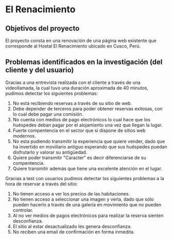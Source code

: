 # El Renacimiento

## Objetivos del proyecto

El proyecto consta en una renovación de una página web existente que corresponde al Hostal El Renacimiento ubicado en Cusco, Perú.

## Problemas identificados en la investigación (del cliente y del usuario)

Gracias a una entrevista realizada con el cliente a través de una videollamada, la cual tuvo una duración aproximada de 40 minutos, pudimos detectar los siguientes problemas:

1) No está recibiendo reservas a través de su sitio de web.
2) Debe depender de terceros para poder obtener reservas exitosas, con lo cual debe pagar una comisión.
3) No cuenta con medios de pago electrónicos lo cual hace que los huéspedes deban pagar por el alojamiento una vez que llegan la lugar. 
4) Fuerte compentencia en el sector que sí dispone de sitios web modernos.
5) No esta pudiendo transmitir la experiencia que quiere vender, dado que ha invertido en moviliario antiguo esperando que sus huéspedes puedan disfrutarlo y valorar su antigüedad.
6) Quiere poder transmitir "Caracter" es decir diferenciarse de su compentencia.
7) Quiere transmitir además que tiene una excelente atención en el lugar.

Gracias a test con usuarios pudimos detectar los siguientes problemas a la hora de reservar a través del sitio:

1) No tienen acceso a ver los precios de las habitaciones.
2) No tienen acceso a seleccionar una imagen y verla, dado que sólo pueden hacerlo a través de una galería en movimiento que no pueden controlar.
3) Al no ver medios de pagos electrónicos para realizar la reserva sienten desconfianza.
4) El sitio al estar desactualizado les genera desconfianza.
5) No reciben una email de confirmación en forma inmedita.




